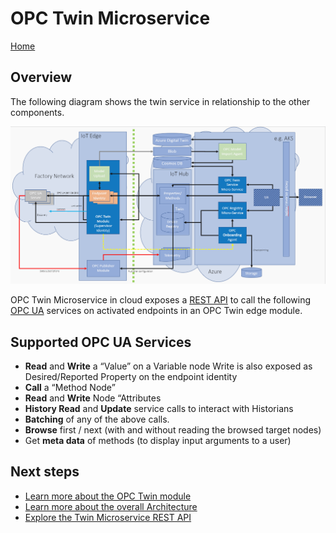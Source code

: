 # OPC Twin Microservice

[Home](readme.md)

## Overview

The following diagram shows the twin service in relationship to the other components.

![architecture](../media/architecture.png)

OPC Twin Microservice in cloud exposes a [REST API](../api/twin/readme.md) to call the following [OPC UA](../opcua.md) services on activated endpoints in an OPC Twin edge module.

## Supported OPC UA Services

* **Read** and **Write** a “Value” on a Variable node
  Write is also exposed as Desired/Reported Property on the endpoint identity
* **Call** a “Method Node”
* **Read** and **Write** Node “Attributes
* **History Read** and **Update** service calls to interact with Historians
* **Batching** of any of the above calls.
* **Browse** first / next (with and without reading the browsed target nodes)
* Get **meta data** of methods (to display input arguments to a user)

## Next steps

* [Learn more about the OPC Twin module](../modules/twin.md)
* [Learn more about the overall Architecture](../architecture.md)
* [Explore the Twin Microservice REST API](../api/twin/readme.md)
